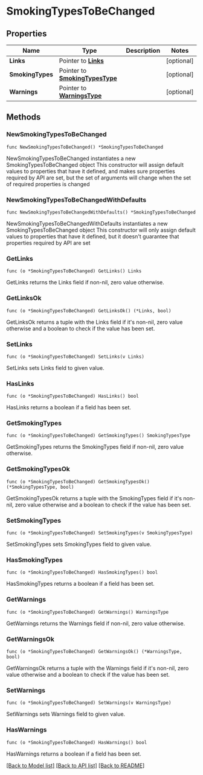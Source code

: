 # SmokingTypesToBeChanged

## Properties

Name | Type | Description | Notes
------------ | ------------- | ------------- | -------------
**Links** | Pointer to [**Links**](Links.md) |  | [optional] 
**SmokingTypes** | Pointer to [**SmokingTypesType**](SmokingTypesType.md) |  | [optional] 
**Warnings** | Pointer to [**WarningsType**](WarningsType.md) |  | [optional] 

## Methods

### NewSmokingTypesToBeChanged

`func NewSmokingTypesToBeChanged() *SmokingTypesToBeChanged`

NewSmokingTypesToBeChanged instantiates a new SmokingTypesToBeChanged object
This constructor will assign default values to properties that have it defined,
and makes sure properties required by API are set, but the set of arguments
will change when the set of required properties is changed

### NewSmokingTypesToBeChangedWithDefaults

`func NewSmokingTypesToBeChangedWithDefaults() *SmokingTypesToBeChanged`

NewSmokingTypesToBeChangedWithDefaults instantiates a new SmokingTypesToBeChanged object
This constructor will only assign default values to properties that have it defined,
but it doesn't guarantee that properties required by API are set

### GetLinks

`func (o *SmokingTypesToBeChanged) GetLinks() Links`

GetLinks returns the Links field if non-nil, zero value otherwise.

### GetLinksOk

`func (o *SmokingTypesToBeChanged) GetLinksOk() (*Links, bool)`

GetLinksOk returns a tuple with the Links field if it's non-nil, zero value otherwise
and a boolean to check if the value has been set.

### SetLinks

`func (o *SmokingTypesToBeChanged) SetLinks(v Links)`

SetLinks sets Links field to given value.

### HasLinks

`func (o *SmokingTypesToBeChanged) HasLinks() bool`

HasLinks returns a boolean if a field has been set.

### GetSmokingTypes

`func (o *SmokingTypesToBeChanged) GetSmokingTypes() SmokingTypesType`

GetSmokingTypes returns the SmokingTypes field if non-nil, zero value otherwise.

### GetSmokingTypesOk

`func (o *SmokingTypesToBeChanged) GetSmokingTypesOk() (*SmokingTypesType, bool)`

GetSmokingTypesOk returns a tuple with the SmokingTypes field if it's non-nil, zero value otherwise
and a boolean to check if the value has been set.

### SetSmokingTypes

`func (o *SmokingTypesToBeChanged) SetSmokingTypes(v SmokingTypesType)`

SetSmokingTypes sets SmokingTypes field to given value.

### HasSmokingTypes

`func (o *SmokingTypesToBeChanged) HasSmokingTypes() bool`

HasSmokingTypes returns a boolean if a field has been set.

### GetWarnings

`func (o *SmokingTypesToBeChanged) GetWarnings() WarningsType`

GetWarnings returns the Warnings field if non-nil, zero value otherwise.

### GetWarningsOk

`func (o *SmokingTypesToBeChanged) GetWarningsOk() (*WarningsType, bool)`

GetWarningsOk returns a tuple with the Warnings field if it's non-nil, zero value otherwise
and a boolean to check if the value has been set.

### SetWarnings

`func (o *SmokingTypesToBeChanged) SetWarnings(v WarningsType)`

SetWarnings sets Warnings field to given value.

### HasWarnings

`func (o *SmokingTypesToBeChanged) HasWarnings() bool`

HasWarnings returns a boolean if a field has been set.


[[Back to Model list]](../README.md#documentation-for-models) [[Back to API list]](../README.md#documentation-for-api-endpoints) [[Back to README]](../README.md)



